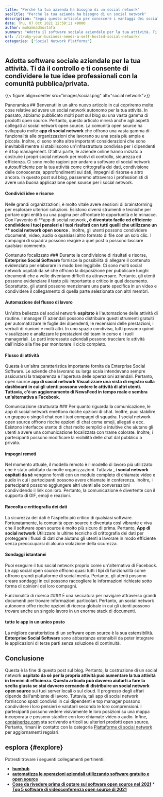 ```yaml
---
title: "Perché la tua azienda ha bisogno di un social network" 
seoTitle: "Perché la tua azienda ha bisogno di un social network" 
description: "Segui questo articolo per conoscere i vantaggi dei social network autosullati per le imprese. Ti consente di costruire spazi pubblici/privati ​​per team e individui." 
date: Thu, 07 Oct 2021 12:59:11 +0000
author: muhammadmustafa
summary: "Adotta il software sociale aziendale per la tua attività. Ti dà il controllo e ti consente di condividere le tue idee professionali con la comunità pubblica/privata." 
url: /it/why-your-business-needs-a-self-hosted-social-network/
categories: ['Social Network Platforms']
---
```


## Adotta software sociale aziendale per la tua attività. Ti dà il controllo e ti consente di condividere le tue idee professionali con la comunità pubblica/privata.

{{< figure align=center src="images/social.png" alt="social network">}}


Panoramica ##
Benvenuti in un altro nuovo articolo in cui copriremo molte cose relative ad avere un social network autonomo per la tua attività. In passato, abbiamo pubblicato molti post sul blog su una vasta gamma di prodotti open source. Pertanto, questo articolo mirerà anche agli aspetti collegati al social network open source. La comunità open source ha sviluppato molte  **app di social network**  che offrono una vasta gamma di funzionalità alle organizzazioni che lavorano su una scala più ampia e piccola. Inoltre, ci sono molte altre importanti considerazioni che sono inevitabili mentre si stabiliscono un'infrastruttura condivisa per i dipendenti e il top management.
D'altra parte, le aziende online hanno iniziato a costruire i propri social network per motivi di controllo, sicurezza ed efficienza. Ci sono molte ragioni per andare a software di social network autosufficiente per la tua attività come crittografia dei dati, condivisione delle conoscenze, approfondimenti sui dati, impegni di risorse e altro ancora. In questo post sul blog, passeremo attraverso i professionisti di avere una buona applicazione open source per i social network.

#### Condividi idee e risorse
Nelle grandi organizzazioni, è molto vitale avere sessioni di brainstorming per esplorare ulteriori soluzioni. Esistono diversi strumenti e tecniche per portare ogni entità su una pagina per affrontare le opportunità e le minacce. Con l'avvento di **app di social network **, è diventato facile ed efficiente condividere i tuoi pensieri e i tuoi risultati con tutti quelli che utilizzano un ** social network open source** . Inoltre, gli utenti possono condividere documenti, video, audio o qualsiasi altro formato di file con un solo clic. I compagni di squadra possono reagire a quel post o possono lasciare qualsiasi commento.

Contenuto focalizzato ###
Durante la condivisione di risultati e risorse,  **Enterprise Social Software**  fornisce la possibilità di allegare il contenuto evidenziato per elaborare in modo ben leggibile. Ci sono molti social network ospitati da sé che offrono la disposizione per pubblicare lunghi documenti che a volte diventano difficili da attraversare. Pertanto, gli utenti possono evidenziare il testo più importante e critico in quel documento. Soprattutto, gli utenti possono menzionare una parte specifica in un video e condividere il collegamento di quella parte selezionata con altri membri.

#### Automazione del flusso di lavoro
Un'altra bellezza del social network  **ospitato**  è l'automazione delle attività di routine. I manager IT aziendali possono distribuire questi strumenti gratuiti per automatizzare le foglie dei dipendenti, le recensioni delle prestazioni, i verbali di riunioni e molti altri. In uno spazio condiviso, tutti possono quindi visualizzare e analizzare le prestazioni del team in corso e i ruoli manageriali. Le parti interessate aziendali possono tracciare le attività dall'inizio alla fine per monitorare il ciclo completo.

#### Flusso di attività
Questa è un'altra caratteristica importante fornita da Enterprise Social Software. Le aziende che lavorano su larga scala intendevano sempre assicurarsi la trasparenza e l'apertura delle operazioni aziendali. Pertanto, open source **app di social network  **Visualizzare una vista di registro sulla dashboard in cui gli utenti possono vedere le attività di altri utenti. Tuttavia, c'è un aggiornamento di NewsFeed in tempo reale e sembra un'alternativa a**   Facebook**.

Comunicazione strutturata ###
Per quanto riguarda la comunicazione, le app di social network emettono ricche opzioni di chat. Inoltre, puoi stabilire un gruppo o singoli chat con i tuoi compagni di squadra. I social network open source offrono ricche opzioni di chat come emoji, allegati e ecc. Esistono interfacce utente di chat molto semplici e intuitive che aiutano gli utenti a avere una comunicazione focalizzata con trame colorate. Inoltre, i partecipanti possono modificare la visibilità delle chat dal pubblico a privato.

#### impegni remoti
Nel momento attuale, il modello remoto è il modello di lavoro più utilizzato che è stato adottato da molte organizzazioni. Tuttavia **, i social network ospitati da sé** vengono forniti con un modulo completo di chiamate video e audio in cui i partecipanti possono avere chiamate in conferenza. Inoltre, i partecipanti possono aggiungere altri utenti alle conversazioni condividendo il link con loro. Pertanto, la comunicazione è divertente con il supporto di GIF, emoji e reazioni.

#### Raccolta e crittografia dei dati
La sicurezza dei dati è l'aspetto più critico di qualsiasi software. Fortunatamente, la comunità open source è diventata così vibrante e viva che il software open source è molto più sicuro di prima. Pertanto,  **App di social network**  Utilizzare le ultime tecniche di crittografia dei dati per proteggere i flussi di dati che aiutano gli utenti a lavorare in modo efficiente senza preoccuparsi di alcuna violazione della sicurezza.

#### Sondaggi istantanei
Puoi eseguire il tuo social network proprio come un'alternativa di Facebook. Le app social open source offrono quasi tutti i tipi di funzionalità come offrono grandi piattaforme di social media. Pertanto, gli utenti possono creare sondaggi in cui possono raccogliere le informazioni richieste sotto forma di opinioni dei loro compagni.

Funzionalità di ricerca ####
È una seccatura per navigare attraverso grandi documenti per trovare informazioni particolari. Pertanto, un social network autonomo offre ricche opzioni di ricerca globale in cui gli utenti possono trovare anche un singolo lavoro in un enorme stack di documenti.

#### tutte le app in un unico posto
La migliore caratteristica di un software open source è la sua estensibilità.  **Enterprise Social Software**  sono abbastanza estensibili da poter integrare le applicazioni di terze parti senza soluzione di continuità.

## Conclusione
Questa è la fine di questo post sul blog. Pertanto, la costruzione di un social network **ospitato da sé  **per la propria attività può aumentare la tua attività in termini di efficienza. Questo articolo può davvero aiutarti a fare la scelta giusta se stai davvero cercando di distribuire un**   social network open source** sui tuoi server locali o sul cloud. Il progresso degli affari dipende dall'ambiente di lavoro. Tuttavia, tali app di social network forniscono spazi condivisi in cui dipendenti e top manager possono condividere i loro pensieri e valutarli secondo le loro comprensioni. I partecipanti possono vedere visivamente le loro posizioni su una mappa incorporata e possono stabilire con loro chiamate video o audio.
Infine, [containerize.com][1] sta scrivendo articoli su ulteriori prodotti open source. Pertanto, rimani in contatto con la categoria [Piattaforme di social network][2] per aggiornamenti regolari.

## esplora   {#explore}
Potresti trovare i seguenti collegamenti pertinenti:
  * **[humhub][3]**
  * **[automatizza le operazioni aziendali utilizzando software gratuito e open source][4]**
  * **[Cose da rivedere prima di optare sul software open source nel 2021][5]**
  *[ **Top 5 software di videoconferenza open source di 2021** ][6]

  
[1]: https://www.containerize.com/
[2]: https://products.containerize.com/social-network-platforms/
[3]: https://products.containerize.com/social-network-platforms/humhub/
[4]: https://blog.containerize.com/blogging/automate-business-operations-using-open-source-software/
[5]: https://blog.containerize.com/cmdb-software/things-to-review-before-opting-open-source-software-in-2021/
[6]: https://blog.containerize.com/video-conferencing-software/top-5-open-source-video-conferencing-software-of-2021/
